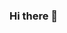 ### Hi there 👋

<!--
**vovanminhtri2002/vovanminhtri2002** is a ✨ _special_ ✨ repository because its `README.md` (this file) appears on your GitHub profile.

Here are some ideas to get you started:

✍ I'm a student of: Ho Chi Minh city University of Food Industry (HUFI).
🌱 I’m currently learning Java.
-->
